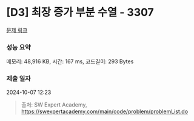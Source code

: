 # [D3] 최장 증가 부분 수열 - 3307 

[문제 링크](https://swexpertacademy.com/main/code/problem/problemDetail.do?contestProbId=AWBOKg-a6l0DFAWr) 

### 성능 요약

메모리: 48,916 KB, 시간: 167 ms, 코드길이: 293 Bytes

### 제출 일자

2024-10-07 12:23



> 출처: SW Expert Academy, https://swexpertacademy.com/main/code/problem/problemList.do